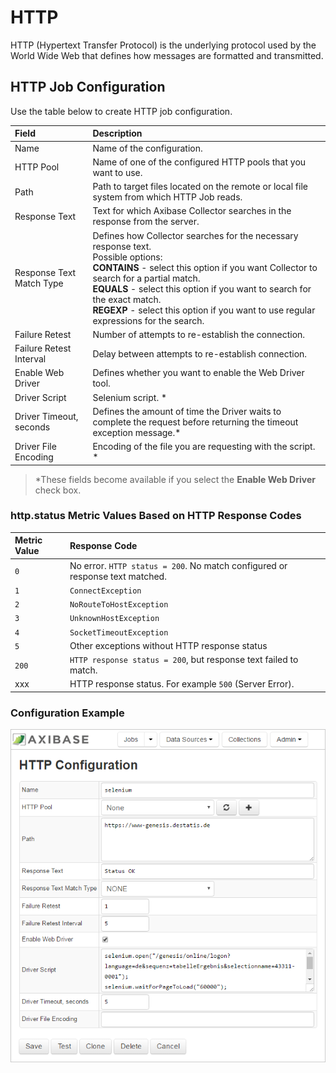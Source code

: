 # HTTP

HTTP (Hypertext Transfer Protocol) is the underlying protocol used by the World Wide Web that defines how messages are formatted and transmitted.

## HTTP Job Configuration

Use the table below to create HTTP job configuration.

| Field         | Description |
|:------------- |:-------------|
| Name     | Name of the configuration. |
| HTTP Pool |  Name of one of the configured HTTP pools that you want to use. |
| Path |   Path to target files located on the remote or local file system from which HTTP Job reads.  |
| Response Text |  Text for which Axibase Collector searches in the response from the server.   |
| Response Text Match Type |  Defines how Collector searches for the necessary response text. <br> Possible options: <br>  **CONTAINS** - select this option if you want Collector to search for a partial match. <br>  **EQUALS** - select this option if you want to search for the exact match. <br> **REGEXP** - select this option if you want to use regular expressions for the search. |
| Failure Retest |  Number of attempts to re-establish the connection.   |
| Failure Retest Interval |   Delay between attempts to re-establish connection.    |
| Enable Web Driver |  Defines whether you want to enable the Web Driver tool.  |
| Driver Script | Selenium script. *  |
| Driver Timeout, seconds |  Defines the amount of time the Driver waits to complete the request before returning the timeout exception message.*  |
| Driver File Encoding |  Encoding of the file you are requesting with the script. * |

> *These fields become available if you select the **Enable Web Driver** check box.

### http.status Metric Values Based on HTTP Response Codes

| Metric Value | Response Code |
|:------------- |:-------------|
| `0` | No error. `HTTP status = 200`. No match configured or response text matched. |
| `1` | `ConnectException` |
| `2` | `NoRouteToHostException` |
| `3` | `UnknownHostException` |
| `4` | `SocketTimeoutException` |
| `5` | Other exceptions without HTTP response status |
| `200` | `HTTP response status = 200`, but response text failed to match. |
| xxx | HTTP response status. For example `500` (Server Error). |

### Configuration Example

![HTTP Configuration](./images/httpconfiguration.png)
